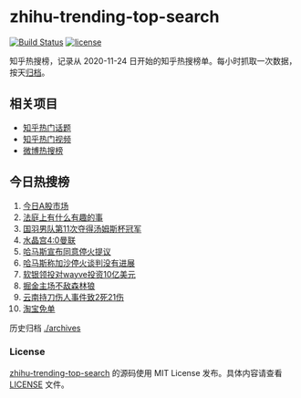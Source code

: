 # zhihu-trending-top-search

[![Build Status](https://github.com/justjavac/zhihu-trending-top-search/workflows/ci/badge.svg?branch=main)](https://github.com/justjavac/zhihu-trending-top-search/actions)
[![license](https://img.shields.io/github/license/justjavac/zhihu-trending-top-search)](https://github.com/justjavac/zhihu-trending-top-search/blob/main/LICENSE)

知乎热搜榜，记录从 2020-11-24 日开始的知乎热搜榜单。每小时抓取一次数据，按天[归档](./archives)。

## 相关项目

- [知乎热门话题](https://github.com/justjavac/zhihu-trending-hot-questions)
- [知乎热门视频](https://github.com/justjavac/zhihu-trending-hot-video)
- [微博热搜榜](https://github.com/justjavac/weibo-trending-hot-search)

## 今日热搜榜

<!-- BEGIN -->
<!-- 最后更新时间 Sat May 11 2024 02:10:01 GMT+0800 (China Standard Time) -->

1. [今日A股市场](https://www.zhihu.com/search?q=%E4%BB%8A%E6%97%A5A%E8%82%A1%E5%B8%82%E5%9C%BA)
1. [法庭上有什么有趣的事](https://www.zhihu.com/search?q=%E6%B3%95%E5%BA%AD%E4%B8%8A%E6%9C%89%E4%BB%80%E4%B9%88%E6%9C%89%E8%B6%A3%E7%9A%84%E4%BA%8B)
1. [国羽男队第11次夺得汤姆斯杯冠军](https://www.zhihu.com/search?q=%E5%9B%BD%E7%BE%BD%E7%94%B7%E9%98%9F%E7%AC%AC11%E6%AC%A1%E5%A4%BA%E5%BE%97%E6%B1%A4%E5%A7%86%E6%96%AF%E6%9D%AF%E5%86%A0%E5%86%9B)
1. [水晶宫4:0曼联](https://www.zhihu.com/search?q=%E6%B0%B4%E6%99%B6%E5%AE%AB4%3A0%E6%9B%BC%E8%81%94)
1. [哈马斯宣布同意停火提议](https://www.zhihu.com/search?q=%E5%93%88%E9%A9%AC%E6%96%AF%E5%AE%A3%E5%B8%83%E5%90%8C%E6%84%8F%E5%81%9C%E7%81%AB%E6%8F%90%E8%AE%AE)
1. [哈马斯称加沙停火谈判没有进展](https://www.zhihu.com/search?q=%E5%93%88%E9%A9%AC%E6%96%AF%E7%A7%B0%E5%8A%A0%E6%B2%99%E5%81%9C%E7%81%AB%E8%B0%88%E5%88%A4%E6%B2%A1%E6%9C%89%E8%BF%9B%E5%B1%95)
1. [软银领投对wayve投资10亿美元](https://www.zhihu.com/search?q=%E8%BD%AF%E9%93%B6%E9%A2%86%E6%8A%95%E5%AF%B9wayve%E6%8A%95%E8%B5%8410%E4%BA%BF%E7%BE%8E%E5%85%83)
1. [掘金主场不敌森林狼](https://www.zhihu.com/search?q=%E6%8E%98%E9%87%91%E4%B8%BB%E5%9C%BA%E4%B8%8D%E6%95%8C%E6%A3%AE%E6%9E%97%E7%8B%BC)
1. [云南持刀伤人事件致2死21伤](https://www.zhihu.com/search?q=%E4%BA%91%E5%8D%97%E6%8C%81%E5%88%80%E4%BC%A4%E4%BA%BA%E4%BA%8B%E4%BB%B6%E8%87%B42%E6%AD%BB21%E4%BC%A4)
1. [淘宝免单](https://www.zhihu.com/search?q=%E6%B7%98%E5%AE%9D%E5%85%8D%E5%8D%95)

<!-- END -->

历史归档 [./archives](./archives)

### License

[zhihu-trending-top-search](https://github.com/justjavac/zhihu-trending-top-search) 的源码使用 MIT License
发布。具体内容请查看 [LICENSE](./LICENSE) 文件。
